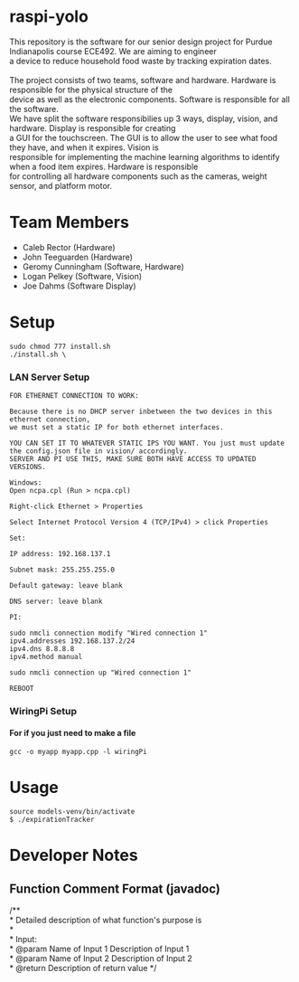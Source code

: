 # raspi-yolo
This repository is the software for our senior design project for Purdue Indianapolis course ECE492. We are aiming to engineer\
a device to reduce household food waste by tracking expiration dates.
\
\
The project consists of two teams, software and hardware. Hardware is responsible for the physical structure of the\
device as well as the electronic components. Software is responsible for all the software.\
We have split the software responsibilies up 3 ways, display, vision, and hardware. Display is responsible for creating\
a GUI for the touchscreen. The GUI is to allow the user to see what food they have, and when it expires. Vision is\
responsible for implementing the machine learning algorithms to identify when a food item expires. Hardware is responsible\
for controlling all hardware components such as the cameras, weight sensor, and platform motor.

# Team Members
- Caleb Rector (Hardware)
- John Teeguarden (Hardware)
- Geromy Cunningham (Software, Hardware)
- Logan Pelkey (Software, Vision)
- Joe Dahms (Software Display)

# Setup
````plaintext
sudo chmod 777 install.sh
./install.sh \
````
### LAN Server Setup
````plaintext
FOR ETHERNET CONNECTION TO WORK:

Because there is no DHCP server inbetween the two devices in this ethernet connection,
we must set a static IP for both ethernet interfaces.

YOU CAN SET IT TO WHATEVER STATIC IPS YOU WANT. You just must update the config.json file in vision/ accordingly.
SERVER AND PI USE THIS, MAKE SURE BOTH HAVE ACCESS TO UPDATED VERSIONS.

Windows:
Open ncpa.cpl (Run > ncpa.cpl)

Right-click Ethernet > Properties

Select Internet Protocol Version 4 (TCP/IPv4) > click Properties

Set:

IP address: 192.168.137.1

Subnet mask: 255.255.255.0

Default gateway: leave blank

DNS server: leave blank

PI:

sudo nmcli connection modify "Wired connection 1"
ipv4.addresses 192.168.137.2/24
ipv4.dns 8.8.8.8
ipv4.method manual

sudo nmcli connection up "Wired connection 1"

REBOOT
````
### WiringPi Setup
#### For if you just need to make a file
````plaintext
gcc -o myapp myapp.cpp -l wiringPi
````
# Usage
````plaintext
source models-venv/bin/activate
$ ./expirationTracker
````
# Developer Notes
## Function Comment Format (javadoc)
/**  
 \* Detailed description of what function's purpose is  
 \*  
 \* Input:  
 \* @param Name of Input 1 Description of Input 1  
 \* @param Name of Input 2 Description of Input 2  
 \* @return Description of return value
 */  
 
